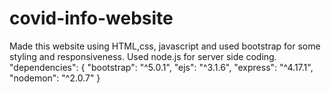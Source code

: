 # covid-info-website
Made this website using HTML,css, javascript and used bootstrap for some styling and responsiveness.
Used node.js for server side coding.
 "dependencies": {
    "bootstrap": "^5.0.1",
    "ejs": "^3.1.6",
    "express": "^4.17.1",
    "nodemon": "^2.0.7"
  }
